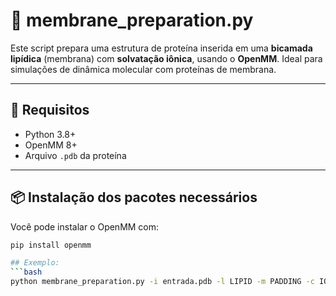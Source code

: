 # 🧬 membrane_preparation.py

Este script prepara uma estrutura de proteína inserida em uma **bicamada lipídica** (membrana) com **solvatação iônica**, usando o **OpenMM**. Ideal para simulações de dinâmica molecular com proteínas de membrana.

---

## 🚀 Requisitos

- Python 3.8+
- OpenMM 8+
- Arquivo `.pdb` da proteína

---

## 📦 Instalação dos pacotes necessários

Você pode instalar o OpenMM com:

```bash
pip install openmm

## Exemplo:
```bash
python membrane_preparation.py -i entrada.pdb -l LIPID -m PADDING -c IONIC
